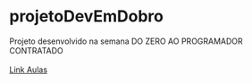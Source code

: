 # projetoDevEmDobro
Projeto desenvolvido na semana DO ZERO AO PROGRAMADOR CONTRATADO
<br><br>
<a href="https://www.youtube.com/watch?v=mNZ9Xd4cEbM&t=3511s&ab_channel=DevemDobro" target="_blank">Link Aulas</a>